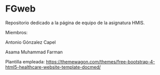 # FGweb
Repositorio dedicado a la página de equipo de la asignatura HMIS.

Miembros:

Antonio Gónzalez Capel

Asama Muhammad Farman


Plantilla empleada: https://themewagon.com/themes/free-bootstrap-4-html5-healthcare-website-template-docmed/
